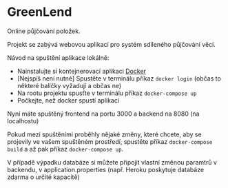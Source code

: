﻿# GreenLend

Online půjčování položek.


Projekt se zabývá webovou aplikací pro systém sdíleného půjčování věcí.

Návod na spuštění aplikace lokálně:

*  Nainstalujte si kontejnerovací aplikaci [Docker](https://www.docker.com/get-started)
*  [Nejspíš není nutné] Spustěte v terminálu příkaz `docker login` (občas to některé balíčky vyžadují a občas ne)
*  Na rootu projektu spusťte v terminálu příkaz `docker-compose up`
*  Počkejte, než docker spustí aplikaci

Nyní máte spuštěný frontend na portu 3000 a backend na 8080 (na localhostu)

Pokud mezi spuštěními proběhly nějaké změny, které chcete, aby se projevily
ve vašem spuštěném prostředí, spustěte příkaz `docker-compose build` a až pak
příkaz `docker-compose up`.

V případě výpadku databáze si můžete připojit vlastní změnou paramtrů v backendu,
v application.properties (např. Heroku poskytuje databáze zdarma o určité kapacitě)
